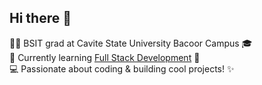 ## Hi there 👋

👩‍💻 BSIT grad at Cavite State University Bacoor Campus 🎓  
🌱 Currently learning [Full Stack Development](https://roadmap.sh/full-stack) 🚀  
💻 Passionate about coding & building cool projects! ✨


